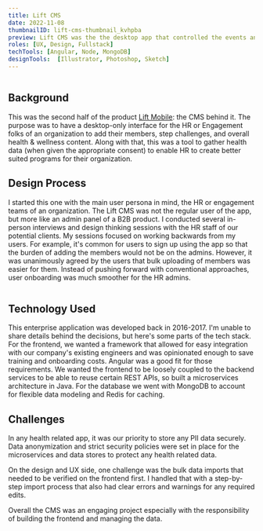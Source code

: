 ```yaml
---
title: Lift CMS
date: 2022-11-08
thumbnailID: lift-cms-thumbnail_kvhpba
preview: Lift CMS was the the desktop app that controlled the events and wellness programs behind the scenes.
roles: [UX, Design, Fullstack]
techTools: [Angular, Node, MongoDB]
designTools:  [Illustrator, Photoshop, Sketch]
---
```


<script>
  import Image from '$lib/common/Image.svelte';
  import { base } from '$app/paths';
  import { ImageCloudinaryService, key as imgKey } from '$lib/services/image-formatter.service';
  import { setContext } from 'svelte';

  const baseStr = base === undefined ? '' : base;

  const imgParams = {
    width: 850
  }
  setContext(imgKey, new ImageCloudinaryService());
</script>

<div class="post-image-container">
  <Image imgPath='/lift-cms-post_mcfm0c' params={imgParams}  sizes="(max-width: 700px) 100vw, 350px" hoverEffect="false"/>
</div>

## Background

This was the second half of the product [Lift Mobile]({baseStr}/projects/lift-mobile): the CMS behind it. The purpose was to have a desktop-only interface for the HR or Engagement folks of an organization to add their members, step challenges, and overall health & wellness content. Along with that, this was a tool to gather health data (when given the appropriate consent) to enable HR to create better suited programs for their organization. 

## Design Process 

I started this one with the main user persona in mind, the HR or engagement teams of an organization. The Lift CMS was not the regular user of the app, but more like an admin panel of a B2B product. I conducted several in-person interviews and design thinking sessions with the HR staff of our potential clients. My sessions focused on working backwards from my users. For example, it's common for users to sign up using the app so that the burden of adding the members would not be on the admins. However, it was unanimously agreed by the users that bulk uploading of members was easier for them. Instead of pushing forward with conventional approaches, user onboarding was much smoother for the HR admins.

<div class="post-image-container">
  <Image imgPath='lift-cms-mockup_ecam5o' params={imgParams}  sizes="(max-width: 700px) 100vw, 350px" hoverEffect="false"/>
</div>

## Technology Used
This enterprise application was developed back in 2016-2017. I'm unable to share details behind the decisions, but here's some parts of the tech stack. For the frontend, we wanted a framework that allowed for easy integration with our company's existing engineers and was opinionated enough to save training and onboarding costs. Angular was a good fit for those requirements. We wanted the frontend to be loosely coupled to the backend services to be able to reuse certain REST APIs, so built a microservices architecture in Java. For the database we went with MongoDB to account for flexible data modeling and Redis for caching. 

## Challenges

In any health related app, it was our priority to store any PII data securely. Data anonymization and strict security policies were set in place for the microservices and data stores to protect any health related data. 

On the design and UX side, one challenge was the bulk data imports that needed to be verified on the frontend first. I handled that with a step-by-step import process that also had clear errors and warnings for any required edits. 

Overall the CMS was an engaging project especially with the responsibility of building the frontend and managing the data. 






